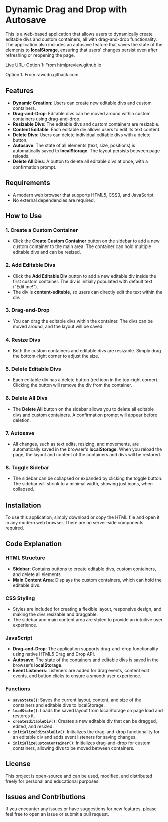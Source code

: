 # Dynamic Drag and Drop with Autosave

This is a web-based application that allows users to dynamically create editable divs and custom containers, all with drag-and-drop functionality. The application also includes an autosave feature that saves the state of the elements to **localStorage**, ensuring that users' changes persist even after refreshing or reopening the page.

Live URL: 
Option 1: From htmlpreview.github.io 

Option 1: From rawcdn.githack.com 

## Features

- **Dynamic Creation**: Users can create new editable divs and custom containers.
- **Drag-and-Drop**: Editable divs can be moved around within custom containers using drag-and-drop.
- **Resizable Divs**: The editable divs and custom containers are resizable.
- **Content Editable**: Each editable div allows users to edit its text content.
- **Delete Divs**: Users can delete individual editable divs with a delete button.
- **Autosave**: The state of all elements (text, size, positions) is automatically saved to **localStorage**. The layout persists between page reloads.
- **Delete All Divs**: A button to delete all editable divs at once, with a confirmation prompt.

## Requirements

- A modern web browser that supports HTML5, CSS3, and JavaScript.
- No external dependencies are required.

## How to Use

### 1. **Create a Custom Container**
- Click the **Create Custom Container** button on the sidebar to add a new custom container to the main area. The container can hold multiple editable divs and can be resized.

### 2. **Add Editable Divs**
- Click the **Add Editable Div** button to add a new editable div inside the first custom container. The div is initially populated with default text ("Edit me!").
- The div is **content-editable**, so users can directly edit the text within the div.

### 3. **Drag-and-Drop**
- You can drag the editable divs within the container. The divs can be moved around, and the layout will be saved.

### 4. **Resize Divs**
- Both the custom containers and editable divs are resizable. Simply drag the bottom-right corner to adjust the size.

### 5. **Delete Editable Divs**
- Each editable div has a delete button (red icon in the top-right corner). Clicking the button will remove the div from the container.

### 6. **Delete All Divs**
- The **Delete All** button on the sidebar allows you to delete all editable divs and custom containers. A confirmation prompt will appear before deletion.

### 7. **Autosave**
- All changes, such as text edits, resizing, and movements, are automatically saved in the browser's **localStorage**. When you reload the page, the layout and content of the containers and divs will be restored.

### 8. **Toggle Sidebar**
- The sidebar can be collapsed or expanded by clicking the toggle button. The sidebar will shrink to a minimal width, showing just icons, when collapsed.

## Installation

To use this application, simply download or copy the HTML file and open it in any modern web browser. There are no server-side components required.

## Code Explanation

### HTML Structure
- **Sidebar**: Contains buttons to create editable divs, custom containers, and delete all elements.
- **Main Content Area**: Displays the custom containers, which can hold the editable divs.

### CSS Styling
- Styles are included for creating a flexible layout, responsive design, and making the divs resizable and draggable.
- The sidebar and main content area are styled to provide an intuitive user experience.

### JavaScript
- **Drag-and-Drop**: The application supports drag-and-drop functionality using native HTML5 Drag and Drop API.
- **Autosave**: The state of the containers and editable divs is saved in the browser’s **localStorage**.
- **Event Listeners**: Listeners are added for drag events, content edit events, and button clicks to ensure a smooth user experience.

### Functions
- **`saveState()`**: Saves the current layout, content, and size of the containers and editable divs to localStorage.
- **`loadState()`**: Loads the saved layout from localStorage on page load and restores it.
- **`createEditableDiv()`**: Creates a new editable div that can be dragged, edited, and resized.
- **`initializeEditableDiv()`**: Initializes the drag-and-drop functionality for an editable div and adds event listeners for saving changes.
- **`initializeCustomContainer()`**: Initializes drag-and-drop for custom containers, allowing divs to be moved between containers.

## License

This project is open-source and can be used, modified, and distributed freely for personal and educational purposes.

## Issues and Contributions

If you encounter any issues or have suggestions for new features, please feel free to open an issue or submit a pull request.
